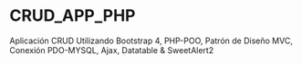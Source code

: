 # CRUD_APP_PHP
Aplicación CRUD Utilizando Bootstrap 4, PHP-POO, Patrón de Diseño MVC, Conexión PDO-MYSQL, Ajax, Datatable &amp; SweetAlert2

